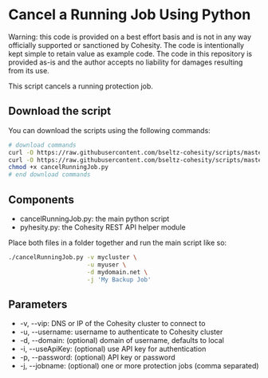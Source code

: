 # Cancel a Running Job Using Python

Warning: this code is provided on a best effort basis and is not in any way officially supported or sanctioned by Cohesity. The code is intentionally kept simple to retain value as example code. The code in this repository is provided as-is and the author accepts no liability for damages resulting from its use.

This script cancels a running protection job.

## Download the script

You can download the scripts using the following commands:

```bash
# download commands
curl -O https://raw.githubusercontent.com/bseltz-cohesity/scripts/master/python/cancelRunningJob/cancelRunningJob.py
curl -O https://raw.githubusercontent.com/bseltz-cohesity/scripts/master/python/pyhesity.py
chmod +x cancelRunningJob.py
# end download commands
```

## Components

* cancelRunningJob.py: the main python script
* pyhesity.py: the Cohesity REST API helper module

Place both files in a folder together and run the main script like so:

```bash
./cancelRunningJob.py -v mycluster \
                      -u myuser \
                      -d mydomain.net \
                      -j 'My Backup Job'
```

## Parameters

* -v, --vip: DNS or IP of the Cohesity cluster to connect to
* -u, --username: username to authenticate to Cohesity cluster
* -d, --domain: (optional) domain of username, defaults to local
* -i, --useApiKey: (optional) use API key for authentication
* -p, --password: (optional)  API key or password
* -j, --jobname: (optional) one or more protection jobs (comma separated)

